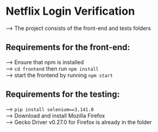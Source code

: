# Netflix Login Verification

--> The project consists of the front-end and tests folders<br />

## Requirements for the front-end:
--> Ensure that npm is installed<br />
--> `cd frontend` then run `npm install`<br />
--> start the frontend by running `npm start`<br />

## Requirements for the testing:
--> `pip install selenium==3.141.0`<br />
--> Download and install Mozilla Firefox<br />
--> Gecko Driver v0.27.0 for Firefox is already in the folder<br />